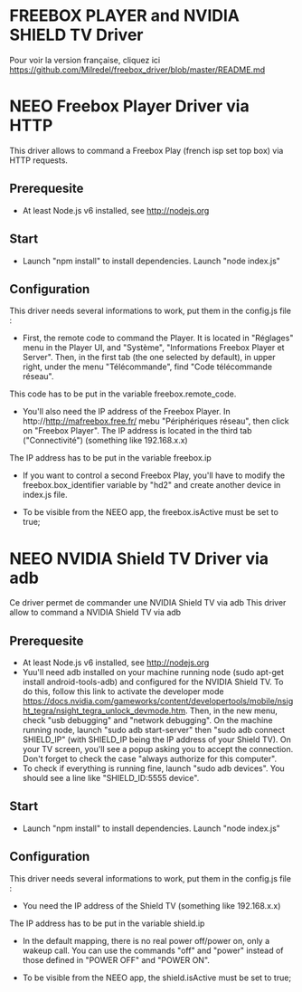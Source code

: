 # FREEBOX PLAYER and NVIDIA SHIELD TV Driver

Pour voir la version française, cliquez ici https://github.com/Milredel/freebox_driver/blob/master/README.md


# NEEO Freebox Player Driver via HTTP

This driver allows to command a Freebox Play (french isp set top box) via HTTP requests.

## Prerequesite

* At least Node.js v6 installed, see http://nodejs.org

## Start

* Launch "npm install" to install dependencies. Launch "node index.js"

## Configuration

This driver needs several informations to work, put them in the config.js file :

* First, the remote code to command the Player. It is located in "Réglages" menu in the Player UI, and "Système", "Informations Freebox Player et Server". Then, in the first tab (the one selected by default), in upper right, under the menu "Télécommande", find "Code télécommande réseau".

This code has to be put in the variable freebox.remote_code.

* You'll also need the IP address of the Freebox Player. In http://http://mafreebox.free.fr/ mebu "Périphériques réseau", then click on "Freebox Player". The IP address is located in the third tab ("Connectivité") (something like 192.168.x.x)

The IP address has to be put in the variable freebox.ip

* If you want to control a second Freebox Play, you'll have to modify the freebox.box_identifier variable by "hd2" and create another device in index.js file.

* To be visible from the NEEO app, the freebox.isActive must be set to true;


# NEEO NVIDIA Shield TV Driver via adb

Ce driver permet de commander une NVIDIA Shield TV via adb
This driver allow to command a NVIDIA Shield TV via adb

## Prerequesite

* At least Node.js v6 installed, see http://nodejs.org
* Yuu'll need adb installed on your machine running node (sudo apt-get install android-tools-adb) and configured for the NVIDIA Shield TV. To do this, follow this link to activate the developer mode https://docs.nvidia.com/gameworks/content/developertools/mobile/nsight_tegra/nsight_tegra_unlock_devmode.htm. Then, in the new menu, check "usb debugging" and "network debugging". On the machine running node, launch "sudo adb start-server" then "sudo adb connect SHIELD_IP" (with SHIELD_IP being the IP address of your Shield TV). On your TV screen, you'll see a popup asking you to accept the connection. Don't forget to check the case "always authorize for this computer".
* To check if everything is running fine, launch "sudo adb devices". You should see a line like "SHIELD_ID:5555 device".

## Start

* Launch "npm install" to install dependencies. Launch "node index.js"

## Configuration

This driver needs several informations to work, put them in the config.js file :

* You need the IP address of the Shield TV (something like 192.168.x.x)

The IP address has to be put in the variable shield.ip

* In the default mapping, there is no real power off/power on, only a wakeup call. You can use the commands "off" and "power" instead of those defined in "POWER OFF" and "POWER ON".

* To be visible from the NEEO app, the shield.isActive must be set to true;